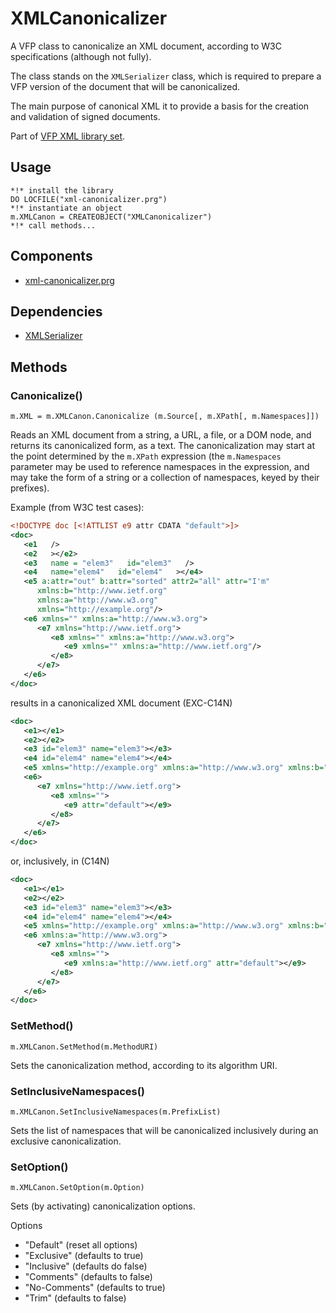 # XMLCanonicalizer
A VFP class to canonicalize an XML document, according to W3C specifications (although not fully).

The class stands on the ``XMLSerializer`` class, which is required to prepare a VFP version of the document that will be canonicalized.

The main purpose of canonical XML it to provide a basis for the creation and validation of signed documents.

Part of [VFP XML library set](README.md "VFP XML library set").

## Usage
```foxpro
*!* install the library
DO LOCFILE("xml-canonicalizer.prg")
*!* instantiate an object
m.XMLCanon = CREATEOBJECT("XMLCanonicalizer")
*!* call methods...
```

## Components

- [xml-canonicalizer.prg](xml-canonicalizer.prg "xml-canonicalizer.prg")

## Dependencies

- [XMLSerializer](xml-serializer.md "XMLSerializer")

## Methods

### Canonicalize()
```foxpro
m.XML = m.XMLCanon.Canonicalize (m.Source[, m.XPath[, m.Namespaces]])
```
Reads an XML document from a string, a URL, a file, or a DOM node, and returns its canonicalized form, as a text.  The canonicalization may start at the point determined by the ``m.XPath`` expression (the ``m.Namespaces`` parameter may be used to reference namespaces in the expression, and may take the form of a string or a collection of namespaces, keyed by their prefixes).

Example (from W3C test cases):
```xml
<!DOCTYPE doc [<!ATTLIST e9 attr CDATA "default">]>
<doc>
   <e1   />
   <e2   ></e2>
   <e3   name = "elem3"   id="elem3"   />
   <e4   name="elem4"   id="elem4"   ></e4>
   <e5 a:attr="out" b:attr="sorted" attr2="all" attr="I'm"
      xmlns:b="http://www.ietf.org"
      xmlns:a="http://www.w3.org"
      xmlns="http://example.org"/>
   <e6 xmlns="" xmlns:a="http://www.w3.org">
      <e7 xmlns="http://www.ietf.org">
         <e8 xmlns="" xmlns:a="http://www.w3.org">
            <e9 xmlns="" xmlns:a="http://www.ietf.org"/>
         </e8>
      </e7>
   </e6>
</doc> 

```
results in a canonicalized XML document (EXC-C14N)
```xml
<doc>
   <e1></e1>
   <e2></e2>
   <e3 id="elem3" name="elem3"></e3>
   <e4 id="elem4" name="elem4"></e4>
   <e5 xmlns="http://example.org" xmlns:a="http://www.w3.org" xmlns:b="http://www.ietf.org" attr="I'm" attr2="all" b:attr="sorted" a:attr="out"></e5>
   <e6>
      <e7 xmlns="http://www.ietf.org">
         <e8 xmlns="">
            <e9 attr="default"></e9>
         </e8>
      </e7>
   </e6>
</doc>
```

or, inclusively, in (C14N)
```xml
<doc>
   <e1></e1>
   <e2></e2>
   <e3 id="elem3" name="elem3"></e3>
   <e4 id="elem4" name="elem4"></e4>
   <e5 xmlns="http://example.org" xmlns:a="http://www.w3.org" xmlns:b="http://www.ietf.org" attr="I'm" attr2="all" b:attr="sorted" a:attr="out"></e5>
   <e6 xmlns:a="http://www.w3.org">
      <e7 xmlns="http://www.ietf.org">
         <e8 xmlns="">
            <e9 xmlns:a="http://www.ietf.org" attr="default"></e9>
         </e8>
      </e7>
   </e6>
</doc>
```

### SetMethod()
```foxpro
m.XMLCanon.SetMethod(m.MethodURI)
```
Sets the canonicalization method, according to its algorithm URI.

### SetInclusiveNamespaces()
```foxpro
m.XMLCanon.SetInclusiveNamespaces(m.PrefixList)
```
Sets the list of namespaces that will be canonicalized inclusively during an exclusive canonicalization.

### SetOption()
```foxpro
m.XMLCanon.SetOption(m.Option)
```
Sets (by activating) canonicalization options.

Options

- "Default" (reset all options)
- "Exclusive" (defaults to true)
- "Inclusive" (defaults do false)
- "Comments" (defaults to false)
- "No-Comments" (defaults to true)
- "Trim" (defaults to false)
